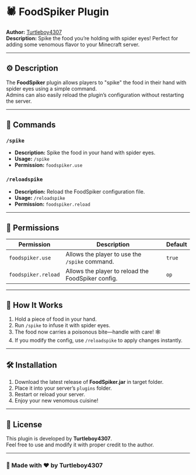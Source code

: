 # 🕷️ FoodSpiker Plugin

**Author:** [Turtleboy4307](https://github.com/Turtle4307)  
**Description:** Spike the food you’re holding with spider eyes! Perfect for adding some venomous flavor to your Minecraft server.

---

## ⚙️ Description

The **FoodSpiker** plugin allows players to "spike" the food in their hand with spider eyes using a simple command.  
Admins can also easily reload the plugin’s configuration without restarting the server.

---

## 🧩 Commands

### `/spike`
- **Description:** Spike the food in your hand with spider eyes.
- **Usage:** `/spike`
- **Permission:** `foodspiker.use`

### `/reloadspike`
- **Description:** Reload the FoodSpiker configuration file.
- **Usage:** `/reloadspike`
- **Permission:** `foodspiker.reload`

---

## 🔑 Permissions

| Permission | Description | Default |
|-------------|--------------|----------|
| `foodspiker.use` | Allows the player to use the `/spike` command. | `true` |
| `foodspiker.reload` | Allows the player to reload the FoodSpiker config. | `op` |

---

## 🧠 How It Works

1. Hold a piece of food in your hand.
2. Run `/spike` to infuse it with spider eyes.
3. The food now carries a poisonous bite—handle with care! 🕸️
4. If you modify the config, use `/reloadspike` to apply changes instantly.

---

## 🛠️ Installation

1. Download the latest release of **FoodSpiker.jar** in target folder.
2. Place it into your server’s `plugins` folder.
3. Restart or reload your server.
4. Enjoy your new venomous cuisine!

---

## 🧾 License

This plugin is developed by **Turtleboy4307**.  
Feel free to use and modify it with proper credit to the author.

---

### 🐢 Made with ❤️ by Turtleboy4307
